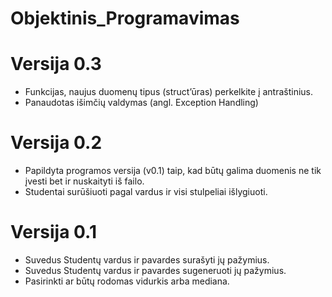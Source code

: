 # Objektinis_Programavimas

# Versija 0.3
* Funkcijas, naujus duomenų tipus (struct’ūras) perkelkite į antraštinius.
* Panaudotas išimčių valdymas (angl. Exception Handling)

# Versija 0.2
* Papildyta programos versija (v0.1) taip, kad būtų galima duomenis ne tik įvesti bet ir nuskaityti iš failo.
* Studentai surūšiuoti pagal vardus ir visi stulpeliai išlygiuoti.

# Versija 0.1
* Suvedus Studentų vardus ir pavardes surašyti jų pažymius.
* Suvedus Studentų vardus ir pavardes sugeneruoti jų pažymius.
* Pasirinkti ar būtų rodomas vidurkis arba mediana.
